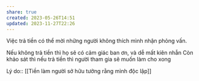 ```yaml
---
share: true
created: 2023-05-26T14:51
updated: 2023-11-27T22:26
---
```

Việc trả tiền có thể mời những người không thích mình nhận phỏng vấn. 


Nếu không trả tiền thì họ sẽ có cảm giác ban ơn, và dễ mất kiên nhẫn
Còn khảo sát thì nếu trả tiền thì người tham gia sẽ muốn làm cho xong

Lý do:: [[Tiền làm người sở hữu tưởng rằng mình độc lập]]
